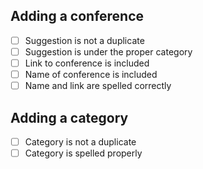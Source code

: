 ## Adding a conference

- [ ] Suggestion is not a duplicate
- [ ] Suggestion is under the proper category
- [ ] Link to conference is included
- [ ] Name of conference is included
- [ ] Name and link are spelled correctly

## Adding a category

- [ ] Category is not a duplicate
- [ ] Category is spelled properly
